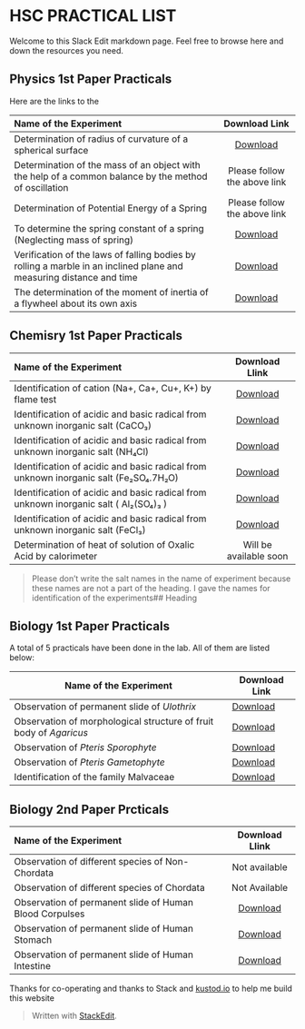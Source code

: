 ﻿<!DOCTYPE html>
<html>

<head>
  <meta charset="utf-8">
  <meta name="viewport" content="width=device-width, initial-scale=1.0">
  <title>Practical List of HSC</title>
  <link rel="stylesheet" href="https://stackedit.io/style.css" />
</head>

<body class="stackedit">
  <div class="stackedit__html"><h1 id="hsc-practical-list">HSC PRACTICAL LIST</h1>
<p>Welcome to this Slack Edit markdown page. Feel free to browse here and down the resources you need.</p>
<h2 id="physics-1st-paper-practicals">Physics 1st Paper Practicals</h2>
<body>Here are the links to the </body>

<table>
<thead>
<tr>
<th align="left">Name of the Experiment</th>
<th align="center">Download Link</th>
</tr>
</thead>
<tbody>
<tr>
<td align="left">Determination of radius of curvature of a spherical surface</td>
<td align="center"><a href="https://wow.link/P1E1to3">Download</a></td>
</tr>
<tr>
<td align="left">Determination of the mass of an object with the help of a common balance by the method of oscillation</td>
<td align="center">Please follow the above link</td>
</tr>
<tr>
<td align="left">Determination of Potential Energy of a Spring</td>
<td align="center">Please follow the above link</td>
</tr>
<tr>
<td align="left">To determine the spring constant of a spring (Neglecting mass of spring)</td>
<td align="center"><a href="https://wow.link/P1E4">Download</a></td>
</tr>
<tr>
<td align="left">Verification of the laws of falling bodies by rolling a marble in an inclined plane and measuring distance and time</td>
<td align="center"><a href="https://wow.link/P1E5">Download</a></td>
</tr>
<tr>
<td align="left">The determination of the moment of inertia of a flywheel about its own axis</td>
<td align="center"><a href="https://wow.link/P1E6">Download</a></td>
</tr>
</tbody>
</table><h2 id="chemisry-1st-paper-practicals">Chemisry 1st Paper Practicals</h2>

<table>
<thead>
<tr>
<th align="left">Name of the Experiment</th>
<th align="center">Download Llink</th>
</tr>
</thead>
<tbody>
<tr>
<td align="left">Identification of cation (Na+, Ca+, Cu+, K+) by flame test</td>
<td align="center"><a href="https://wow.link/C1E1"> Download </a></td>
</tr>
<tr>
<td align="left">Identification of acidic and basic radical from unknown inorganic salt (CaCO₃)</td>
<td align="center"><a href="https://wow.link/C1E2">Download</a></td>
</tr>
<tr>
<td align="left">Identification of acidic and basic radical from unknown inorganic salt (NH₄Cl)</td>
<td align="center"><a href="https://wow.link/C1E3">Download</a></td>
</tr>
<tr>
<td align="left">Identification of acidic and basic radical from unknown inorganic salt (Fe₂SO₄.7H₂O)</td>
<td align="center"><a href="https://wow.link/C1E4">Download</a></td>
</tr>
<tr>
<td align="left">Identification of acidic and basic radical from unknown inorganic salt ( Al₂(SO₄)₃ )</td>
<td align="center"><a href="https://wow.link/C1E5">Download</a></td>
</tr>
<tr>
<td align="left">Identification of acidic and basic radical from unknown inorganic salt (FeCl₃)</td>
<td align="center"><a href="https://wow.link/C1E6">Download</a></td>
</tr>
<tr>
<td align="left">Determination of heat of solution of Oxalic Acid by calorimeter</td>
<td align="center">Will be available soon</td>
</tr>
</tbody>
</table><blockquote>
<p>Please don’t write the salt names in the name of experiment because these names are not a part of the heading. I gave the names for identification of the experiments## Heading</p>
</blockquote>
<h2 id="biology-1st-paper-practicals">Biology 1st Paper Practicals</h2>
<p>A total of 5 practicals have been done in the lab. All of them are listed below:</p>

<table>
<thead>
<tr>
<th>Name of the Experiment</th>
<th>Download Link</th>
</tr>
</thead>
<tbody>
<tr>
<td>Observation of permanent slide of <em>Ulothrix</em></td>
<td><a href="https://wow.link/7Fp">Download</a></td>
</tr>
  <td>Observation of morphological structure of fruit body of <em>Agaricus</em></td>
<td><a href="https://wow.link/8Fp">Download</a></td>
</tr>
    <tr>
<td>Observation of <em>Pteris Sporophyte</em></td>
<td><a href="https://wow.link/9Fp">Download</a></td>
</tr>
<tr>
<td>Observation of <em>Pteris Gametophyte</em></td>
<td><a href="https://wow.link/wFp">Download</a></td>
</tr>
<tr>
<tr>
<td>Identification of the family Malvaceae</td>
<td><a href="https://wow.link/eFp">Download</a></td>
</tr>
</tbody>
</table><h2 id="biology-2nd-paper-prcticals">Biology 2nd Paper Prcticals</h2>

<table>
<thead>
<tr>
<th align="left">Name of the Experiment</th>
<th align="center">Download Llink</th>
</tr>
</thead>
<tbody>
<tr>
<td align="left">Observation of different species of Non-Chordata</td>
<td align="center">Not available</td>
</tr>
<tr>
<td align="left">Observation of different species of Chordata</td>
<td align="center">Not Available</td>
</tr>
<tr>
<td align="left">Observation of permanent slide of Human Blood Corpulses</td>
<td align="center"><a href="https://wow.link/Bju">Download</a></td>
</tr>
<tr>
<td align="left">Observation of permanent slide of Human Stomach</td>
<td align="center"><a href="https://wow.link/Nju">Download</a></td>
</tr>
<tr>
<td align="left">Observation of permanent slide of Human Intestine</td>
<td align="center"><a href="https://wow.link/Mju">Download</a></td>
</tr>
</tbody>
</table><p>Thanks for co-operating and thanks to Stack and <a href="http://kustod.io">kustod.io</a> to help me build this website</p>
<blockquote>
<p>Written with <a href="https://stackedit.io/">StackEdit</a>.</p>
</blockquote>
</div>
</body>

</html>
<!--stackedit_data:
eyJwcm9wZXJ0aWVzIjoidGl0bGU6IFByYWN0aWNhbHNcbmF1dG
hvcjogU2hhZCBBaG1lZCBSYWl5YW5cbiIsImhpc3RvcnkiOlst
OTk0NDAyMjU1XX0=
-->